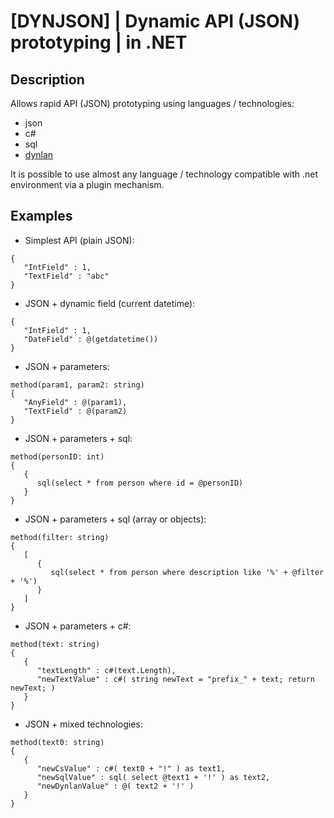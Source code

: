 # [DYNJSON] | Dynamic API (JSON) prototyping | in .NET

## Description
Allows rapid API (JSON) prototyping using languages / technologies:
 + json
 + c#
 + sql
 + [dynlan](https://github.com/b-y-t-e/DynLan)

It is possible to use almost any language / technology compatible with .net environment via a plugin mechanism.

## Examples
 + Simplest API (plain JSON):
```
{
   "IntField" : 1,
   "TextField" : "abc"
}
```

 + JSON + dynamic field (current datetime):
```
{
   "IntField" : 1,
   "DateField" : @(getdatetime())
}
```

 + JSON + parameters:
```
method(param1, param2: string)
{
   "AnyField" : @(param1),
   "TextField" : @(param2)
}
```

 + JSON + parameters + sql:
```
method(personID: int)
{
   {
      sql(select * from person where id = @personID)
   }
}
```

 + JSON + parameters + sql (array or objects):
```
method(filter: string)
{
   [
      {
         sql(select * from person where description like '%' + @filter + '%')
      }
   ]
}
```

 + JSON + parameters + c#:
```
method(text: string)
{
   {
      "textLength" : c#(text.Length),
      "newTextValue" : c#( string newText = "prefix_" + text; return newText; )
   }
}
```

 + JSON + mixed technologies:
```
method(text0: string)
{
   {
      "newCsValue" : c#( text0 + "!" ) as text1,
      "newSqlValue" : sql( select @text1 + '!' ) as text2,
      "newDynlanValue" : @( text2 + '!' )
   }
}
```
